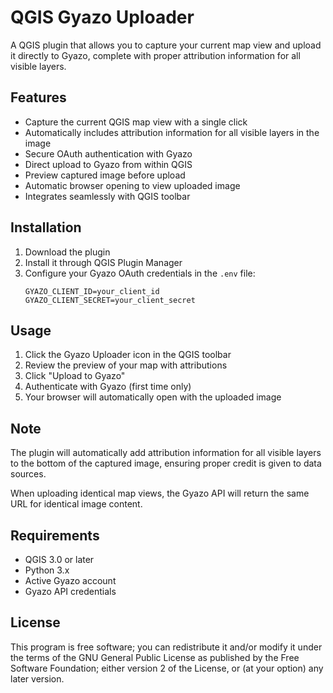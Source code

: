 # QGIS Gyazo Uploader

A QGIS plugin that allows you to capture your current map view and upload it directly to Gyazo, complete with proper attribution information for all visible layers.

## Features

- Capture the current QGIS map view with a single click
- Automatically includes attribution information for all visible layers in the image
- Secure OAuth authentication with Gyazo
- Direct upload to Gyazo from within QGIS
- Preview captured image before upload
- Automatic browser opening to view uploaded image
- Integrates seamlessly with QGIS toolbar

## Installation

1. Download the plugin
2. Install it through QGIS Plugin Manager
3. Configure your Gyazo OAuth credentials in the `.env` file:
   ```
   GYAZO_CLIENT_ID=your_client_id
   GYAZO_CLIENT_SECRET=your_client_secret
   ```

## Usage

1. Click the Gyazo Uploader icon in the QGIS toolbar
2. Review the preview of your map with attributions
3. Click "Upload to Gyazo"
4. Authenticate with Gyazo (first time only)
5. Your browser will automatically open with the uploaded image

## Note

The plugin will automatically add attribution information for all visible layers to the bottom of the captured image, ensuring proper credit is given to data sources.

When uploading identical map views, the Gyazo API will return the same URL for identical image content.

## Requirements

- QGIS 3.0 or later
- Python 3.x
- Active Gyazo account
- Gyazo API credentials

## License

This program is free software; you can redistribute it and/or modify it under the terms of the GNU General Public License as published by the Free Software Foundation; either version 2 of the License, or (at your option) any later version.

